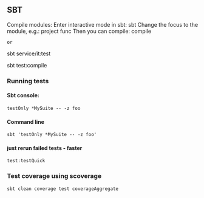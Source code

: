 ## SBT

Compile modules:
Enter interactive mode in sbt: sbt
Change the focus to the module, e.g.: project func
Then you can compile: compile

`or`

sbt service/it:test

sbt test:compile

### Running tests
#### Sbt console:
`testOnly *MySuite -- -z foo`
#### Command line
`sbt 'testOnly *MySuite -- -z foo'`
#### just rerun failed tests - faster
`test:testQuick`

### Test coverage using scoverage
`sbt clean coverage test coverageAggregate`
